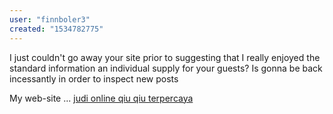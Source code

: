 ```yaml
---
user: "finnboler3"
created: "1534782775"
---
```


I just couldn't go away your site prior to suggesting that I really enjoyed 
the standard information an individual supply for your guests?
Is gonna be back incessantly in order to inspect 
new posts

My web-site ... <a href="http://opendoors.su/reviews/1581867">judi online qiu qiu terpercaya</a>
